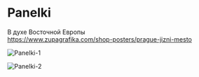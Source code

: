 # Panelki
В духе Восточной Европы  
https://www.zupagrafika.com/shop-posters/prague-jizni-mesto  
  
![Panelki-1](https://github.com/VikRudkovskaya/Panelki/raw/master/Screens/Panelki-v1.png)  

![Panelki-2](https://github.com/VikRudkovskaya/Panelki/raw/master/Screens/Panelki-v2.png)  
